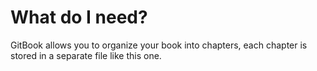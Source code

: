 # What do I need?

GitBook allows you to organize your book into chapters, each chapter is stored in a separate file like this one.
